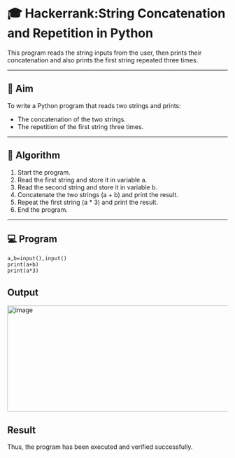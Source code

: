 # 🎓 Hackerrank:String Concatenation and Repetition in Python

This program reads the string inputs from the user, then prints their concatenation and also prints the first string repeated three times.

---

## 🎯 Aim

To write a Python program that reads two strings and prints:
  - The concatenation of the two strings.
  - The repetition of the first string three times.

---


## 🧠 Algorithm

1. Start the program.
2. Read the first string and store it in variable a.
3. Read the second string and store it in variable b.
4. Concatenate the two strings (a + b) and print the result.
5. Repeat the first string (a * 3) and print the result.
6. End the program.

---

## 💻  Program
~~~
a,b=input(),input()
print(a+b)
print(a*3)
~~~

## Output
<img width="771" height="242" alt="image" src="https://github.com/user-attachments/assets/91da093c-4b1b-42cf-814e-90482b35fd0b" />

## Result
Thus, the program has been executed and verified successfully.

